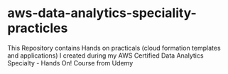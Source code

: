 # aws-data-analytics-speciality-practicles
This Repository contains Hands on practicals (cloud formation templates and applications) I created during my AWS Certified Data Analytics Specialty - Hands On! Course from Udemy 
